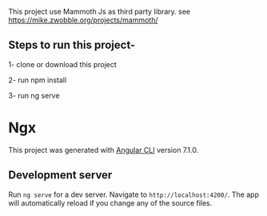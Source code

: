 This project use Mammoth Js as third party library. see https://mike.zwobble.org/projects/mammoth/

## Steps to run this project-


1- clone or download this project

2- run npm install 

3- run ng serve

# Ngx

This project was generated with [Angular CLI](https://github.com/angular/angular-cli) version 7.1.0.

## Development server

Run `ng serve` for a dev server. Navigate to `http://localhost:4200/`. The app will automatically reload if you change any of the source files.
